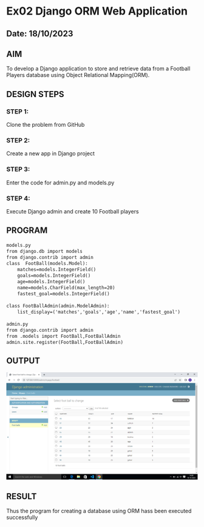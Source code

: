 # Ex02 Django ORM Web Application
## Date: 18/10/2023

## AIM
To develop a Django application to store and retrieve data from a Football Players database using Object Relational Mapping(ORM).

## DESIGN STEPS

### STEP 1:
Clone the problem from GitHub

### STEP 2:
Create a new app in Django project

### STEP 3:
Enter the code for admin.py and models.py

### STEP 4:
Execute Django admin and create 10 Football players

## PROGRAM
```
models.py
from django.db import models
from django.contrib import admin
class  FootBall(models.Model):
    matches=models.IntegerField()
    goals=models.IntegerField()
    age=models.IntegerField()
    name=models.CharField(max_length=20)
    fastest_goal=models.IntegerField()

class FootBallAdmin(admin.ModelAdmin):
    list_display=('matches','goals','age','name','fastest_goal')

admin.py
from django.contrib import admin
from .models import FootBall,FootBallAdmin
admin.site.register(FootBall,FootBallAdmin)
```

## OUTPUT
![Alt text](Untitled.png)

## RESULT
Thus the program for creating a database using ORM hass been executed successfully
